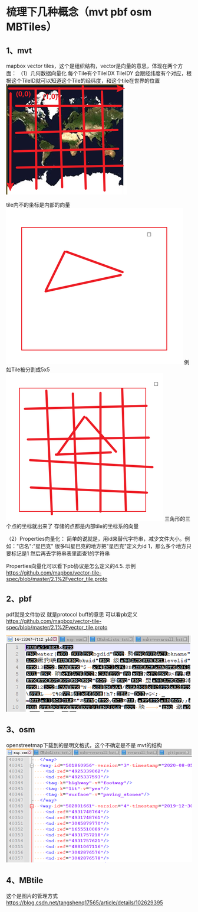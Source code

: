 # 梳理下几种概念（mvt pbf osm MBTiles）

## 1、mvt

mapbox vector tiles，这个是组织结构，vector是向量的意思，体现在两个方面：
（1）几何数据向量化
每个Tile有个TileIDX TileIDY 会跟经纬度有个对应，根据这个TileID就可以知道这个Tile的经纬度，和这个tile在世界的位置
![](Img/2022-05-09-19-33-03.png)

tile内不的坐标是内部的向量
![](Img/2022-05-09-19-34-32.png)
例如Tile被分割成5x5 
![](Img/2022-05-09-19-35-07.png)
三角形的三个点的坐标就出来了 存储的点都是内部tile的坐标系的向量

（2）Properties向量化：
简单的说就是，用id来替代字符串，减少文件大小。例如："店名":"星巴克" 很多叫星巴克的地方把"星巴克"定义为id 1，那么多个地方只要标记是1 然后再去字符串表里面查1的字符串

Properties向量化可以看下pb协议是怎么定义的4.5. 示例 
<https://github.com/mapbox/vector-tile-spec/blob/master/2.1%2Fvector_tile.proto>


## 2、pbf

pdf就是文件协议  就是protocol buff的意思
可以看pb定义
<https://github.com/mapbox/vector-tile-spec/blob/master/2.1%2Fvector_tile.proto>

![](Img/2022-05-09-19-45-35.png)

## 3、osm

openstreetmap下载到的是明文格式，这个不确定是不是 mvt的结构
![](Img/2022-05-09-19-45-11.png)


## 4、MBtile


这个是图片的管理方式
<https://blog.csdn.net/tangshenq17565/article/details/102629395>
